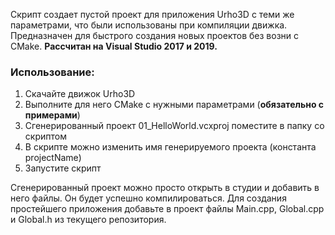 Скрипт создает пустой проект для приложения Urho3D с теми же параметрами, что были использованы при компиляции движка.
Предназначен для быстрого создания новых проектов без возни с CMake. **Рассчитан на Visual Studio 2017 и 2019.**

### Использование:
1. Скачайте движок Urho3D
2. Выполните для него CMake с нужными параметрами (**обязательно с примерами**)
3. Сгенерированный проект 01_HelloWorld.vcxproj поместите в папку со скриптом
4. В скрипте можно изменить имя генерируемого проекта (константа projectName)
5. Запустите скрипт

Сгенерированный проект можно просто открыть в студии и добавить в него файлы. Он будет успешно компилироваться.
Для создания простейшего приложения добавьте в проект файлы Main.cpp, Global.cpp и Global.h из текущего репозитория.
